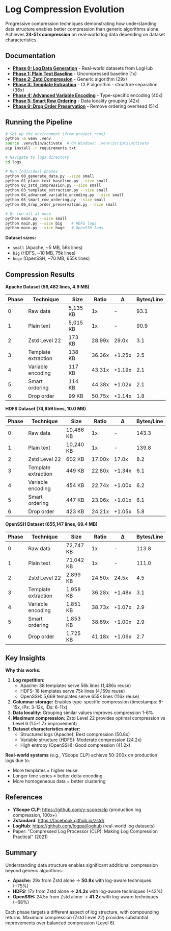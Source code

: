 # Log Compression Evolution

Progressive compression techniques demonstrating how understanding data structure enables better compression than generic algorithms alone. Achieves **24-51x compression** on real-world log data depending on dataset characteristics.

## Documentation

- **[Phase 0: Log Data Generation](phase0-data-generation.md)** - Real-world datasets from LogHub
- **[Phase 1: Plain Text Baseline](phase1-plain-text-baseline.md)** - Uncompressed baseline (1x)
- **[Phase 2: Zstd Compression](phase2-zstd-compression.md)** - Generic algorithm (29x)
- **[Phase 3: Template Extraction](phase3-template-extraction.md)** - CLP algorithm - structure separation (36x)
- **[Phase 4: Advanced Variable Encoding](phase4-advanced-variable-encoding.md)** - Type-specific encoding (40x)
- **[Phase 5: Smart Row Ordering](phase5-smart-row-ordering.md)** - Data locality grouping (42x)
- **[Phase 6: Drop Order Preservation](phase6-drop-order-preservation.md)** - Remove ordering overhead (51x)

## Running the Pipeline

```bash
# Set up the environment (from project root)
python -m venv .venv
source .venv/bin/activate  # On Windows: .venv\Scripts\activate
pip install -r requirements.txt

# Navigate to logs directory
cd logs

# Run individual phases
python 00_generate_data.py --size small
python 01_plain_text_baseline.py --size small
python 02_zstd_compression.py --size small
python 03_template_extraction.py --size small
python 04_advanced_variable_encoding.py --size small
python 05_smart_row_ordering.py --size small
python 06_drop_order_preservation.py --size small

# Or run all at once
python main.py --size small
python main.py --size big    # HDFS logs
python main.py --size huge   # OpenSSH logs
```

**Dataset sizes:** 
- `small` (Apache, ~5 MB, 56k lines)
- `big` (HDFS, ~10 MB, 75k lines)
- `huge` (OpenSSH, ~70 MB, 655k lines)

## Compression Results

**Apache Dataset (56,482 lines, 4.9 MB)**

| Phase | Technique | Size | Ratio | Δ | Bytes/Line |
|-------|-----------|------|-------|---|------------|
| 0 | Raw data | 5,135 KB | 1x | - | 93.1 |
| 1 | Plain text | 5,015 KB | 1x | - | 90.9 |
| 2 | Zstd Level 22 | 173 KB | 28.99x | 29.0x | 3.1 |
| 3 | Template extraction | 138 KB | 36.36x | +1.25x | 2.5 |
| 4 | Variable encoding | 117 KB | 43.31x | +1.19x | 2.1 |
| 5 | Smart ordering | 114 KB | 44.38x | +1.02x | 2.1 |
| 6 | Drop order | 99 KB | 50.75x | +1.14x | 1.8 |

**HDFS Dataset (74,859 lines, 10.0 MB)**

| Phase | Technique | Size | Ratio | Δ | Bytes/Line |
|-------|-----------|------|-------|---|------------|
| 0 | Raw data | 10,486 KB | 1x | - | 143.3 |
| 1 | Plain text | 10,240 KB | 1x | - | 139.8 |
| 2 | Zstd Level 22 | 602 KB | 17.00x | 17.0x | 8.2 |
| 3 | Template extraction | 449 KB | 22.80x | +1.34x | 6.1 |
| 4 | Variable encoding | 454 KB | 22.74x | +1.00x | 6.2 |
| 5 | Smart ordering | 447 KB | 23.06x | +1.01x | 6.1 |
| 6 | Drop order | 423 KB | 24.21x | +1.05x | 5.8 |

**OpenSSH Dataset (655,147 lines, 69.4 MB)**

| Phase | Technique | Size | Ratio | Δ | Bytes/Line |
|-------|-----------|------|-------|---|------------|
| 0 | Raw data | 72,747 KB | 1x | - | 113.8 |
| 1 | Plain text | 71,042 KB | 1x | - | 111.0 |
| 2 | Zstd Level 22 | 2,899 KB | 24.50x | 24.5x | 4.5 |
| 3 | Template extraction | 1,958 KB | 36.28x | +1.48x | 3.1 |
| 4 | Variable encoding | 1,851 KB | 38.73x | +1.07x | 2.9 |
| 5 | Smart ordering | 1,853 KB | 38.69x | +1.00x | 2.9 |
| 6 | Drop order | 1,725 KB | 41.18x | +1.06x | 2.7 |

## Key Insights

**Why this works:**
1. **Log repetition:** 
   - Apache: 38 templates serve 56k lines (1,486x reuse)
   - HDFS: 18 templates serve 75k lines (4,159x reuse)
   - OpenSSH: 5,669 templates serve 655k lines (116x reuse)
2. **Columnar storage:** Enables type-specific compression (timestamps: 6-15x, IPs: 3-12x, IDs: 6-11x)
3. **Data locality:** Grouping similar values improves compression 1-6%
4. **Maximum compression:** Zstd Level 22 provides optimal compression vs Level 6 (1.5-1.7x improvement)
5. **Dataset characteristics matter:**
   - Structured logs (Apache): Best compression (50.8x)
   - Variable structure (HDFS): Moderate compression (24.2x)
   - High entropy (OpenSSH): Good compression (41.2x)

**Real-world systems** (e.g., YScope CLP) achieve 50-200x on production logs due to:
- More templates = higher reuse
- Longer time series = better delta encoding
- More homogeneous data = better clustering

## References

- **YScope CLP**: https://github.com/y-scope/clp (production log compression, 100x+)
- **Zstandard**: https://facebook.github.io/zstd/
- **LogHub**: https://github.com/logpai/loghub (real-world log datasets)
- Paper: "Compressed Log Processor (CLP): Making Log Compression Practical" (2021)

## Summary

Understanding data structure enables significant additional compression beyond generic algorithms:
- **Apache:** 29x from Zstd alone → **50.8x** with log-aware techniques (+75%)
- **HDFS:** 17x from Zstd alone → **24.2x** with log-aware techniques (+42%)
- **OpenSSH:** 24.5x from Zstd alone → **41.2x** with log-aware techniques (+68%)

Each phase targets a different aspect of log structure, with compounding returns. Maximum compression (Zstd Level 22) provides substantial improvements over balanced compression (Level 6).
